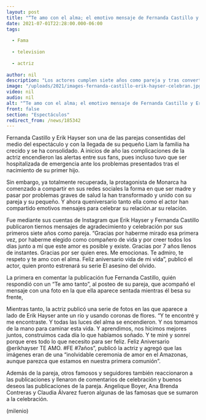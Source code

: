 ```yaml
---
layout: post
title: "“Te amo con el alma; el emotivo mensaje de Fernanda Castillo y Erik Hayser por su aniversario"
date: 2021-07-01T22:28:00.000-06:00
tags:
  
  - Fama
  
  - television
  
  - actriz
  
author: nil
description: "Los actores cumplen siete años como pareja y tras convertirse en padres, celebraron con emotivos mensajes. "
image: "/uploads/2021/images-fernanda-castillo-erik-hayser-celebran.jpg"
video: nil
audio: nil
alt: "“Te amo con el alma; el emotivo mensaje de Fernanda Castillo y Erik Hayser por su aniversario"
front: false
section: "Espectáculos"
redirect_from: /news/185342
---
```


Fernanda Castillo y Erik Hayser son una de las parejas consentidas del medio del espectáculo y con la llegada de su pequeño Liam la familia ha crecido y se ha consolidado. A inicios de año las complicaciones de la actriz encendieron las alertas entre sus fans, pues incluso tuvo que ser hospitalizada de emergencia ante los problemas presentados tras el nacimiento de su primer hijo. 

Sin embargo, ya totalmente recuperada, la protagonista de Monarca ha comenzado a compartir en sus redes sociales la forma en que ser madre y pasar por problemas graves de salud la han transformado y unido con su pareja y su pequeño. Y ahora queniversario tanto ella como el actor han compartido emotivos mensajes para celebrar su relación.ar su relación.

Fue mediante sus cuentas de Instagram que Erik Hayser y Fernanda Castillo publicaron tiernos mensajes de agradecimiento y celebración por sus primeros siete años como pareja. 
“Gracias por haberme mirado esa primera vez, por haberme elegido como compañero de vida y por creer todos los días junto a mí que este amor es posible y existe. Gracias por 7 años llenos de instantes. Gracias por ser quien eres. Me emocionas. Te admiro, te respeto y te amo con el alma. Feliz aniversario vida de mi vida”, publicó el actor, quien pronto estrenará su serie El asesino del olvido. 

La primera en comentar la publicación fue Fernanda Castillo, quién respondió con un “Te amo tanto”, al posteo de su pareja, que acompañó el mensaje con una foto en la que ella aparece sentada mientras él besa su frente,

Mientras tanto, la actriz publicó una serie de fotos en las que aparece a lado de Erik Hayser ante un río y usando coronas de flores. 
“Y te encontré y me encontraste. Y todas las luces del alma se encendieron. Y nos tomamos de la mano para caminar esta vida. Y aprendimos, nos hicimos mejores juntos, construimos cada día lo que habíamos soñado. Y te miré y sonreí porque eres todo lo que necesito para ser feliz. Feliz Aniversario @erikhayser TE AMO. #FE #7años”, publicó la actriz y agregó que las imágenes eran de una “inolvidable ceremonia de amor en el Amazonas, aunque parezca que estamos en nuestra primera comunión”. 

Además de la pareja, otros famosos y seguidores también reaccionaron a las publicaciones y llenaron de comentarios de celebración y buenos deseos las publicaciones de la pareja. Angelique Boyer, Ana Brenda Contreras y Claudia Álvarez fueron algunas de las famosas que se sumaron a la celebración. 

(milenio)